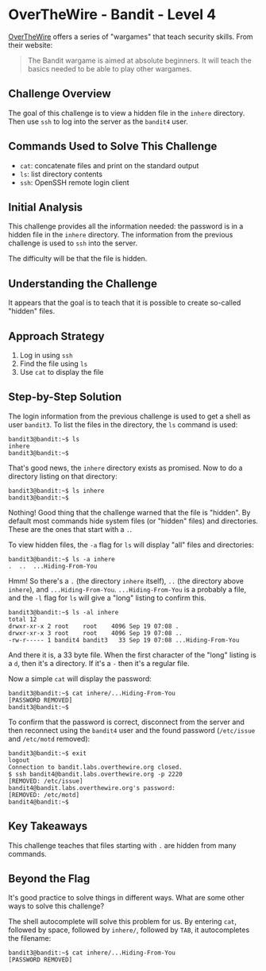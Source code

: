 # OverTheWire - Bandit - Level 4

[OverTheWire](https://overthewire.org) offers a series of "wargames" that teach
security skills. From their website:

> The Bandit wargame is aimed at absolute beginners. It will teach the basics
> needed to be able to play other wargames.

## Challenge Overview

The goal of this challenge is to view a hidden file in the `inhere` directory.
Then use `ssh` to log into the server as the `bandit4` user.

## Commands Used to Solve This Challenge

- `cat`: concatenate files and print on the standard output
- `ls`: list directory contents
- `ssh`: OpenSSH remote login client

## Initial Analysis

This challenge provides all the information needed: the password is in a hidden
file in the `inhere` directory. The information from the previous challenge is
used to `ssh` into the server.

The difficulty will be that the file is hidden.

## Understanding the Challenge

It appears that the goal is to teach that it is possible to create so-called
"hidden" files.

## Approach Strategy

1. Log in using `ssh`
1. Find the file using `ls`
1. Use `cat` to display the file

## Step-by-Step Solution

The login information from the previous challenge is used to get a shell as user
`bandit3`. To list the files in the directory, the `ls` command is used:

```
bandit3@bandit:~$ ls
inhere
bandit3@bandit:~$
```

That's good news, the `inhere` directory exists as promised. Now to do a
directory listing on that directory:

```
bandit3@bandit:~$ ls inhere
bandit3@bandit:~$
```

Nothing! Good thing that the challenge warned that the file is "hidden". By
default most commands hide system files (or "hidden" files) and directories.
These are the ones that start with a `.`.

To view hidden files, the `-a` flag for `ls` will display "all" files and
directories:

```
bandit3@bandit:~$ ls -a inhere
.  ..  ...Hiding-From-You
```

Hmm! So there's a `.` (the directory `inhere` itself), `..` (the directory above
`inhere`), and `...Hiding-From-You`. `...Hiding-From-You` is a probably a file,
and the `-l` flag for `ls` will give a "long" listing to confirm this.

```
bandit3@bandit:~$ ls -al inhere
total 12
drwxr-xr-x 2 root    root    4096 Sep 19 07:08 .
drwxr-xr-x 3 root    root    4096 Sep 19 07:08 ..
-rw-r----- 1 bandit4 bandit3   33 Sep 19 07:08 ...Hiding-From-You
```

And there it is, a 33 byte file. When the first character of the "long" listing
is a `d`, then it's a directory. If it's a `-` then it's a regular file.

Now a simple `cat` will display the password:

```
bandit3@bandit:~$ cat inhere/...Hiding-From-You
[PASSWORD REMOVED]
bandit3@bandit:~$
```

To confirm that the password is correct, disconnect from the server and then
reconnect using the `bandit4` user and the found password (`/etc/issue` and
`/etc/motd` removed):

```
bandit3@bandit:~$ exit
logout
Connection to bandit.labs.overthewire.org closed.
$ ssh bandit4@bandit.labs.overthewire.org -p 2220
[REMOVED: /etc/issue]
bandit4@bandit.labs.overthewire.org's password:
[REMOVED: /etc/motd]
bandit4@bandit:~$
```

## Key Takeaways

This challenge teaches that files starting with `.` are hidden from many
commands.

## Beyond the Flag

It's good practice to solve things in different ways. What are some other ways
to solve this challenge?

The shell autocomplete will solve this problem for us. By entering
`cat`, followed by space, followed by `inhere/`, followed by `TAB`, it
autocompletes the filename:

```
bandit3@bandit:~$ cat inhere/...Hiding-From-You
[PASSWORD REMOVED]
```
